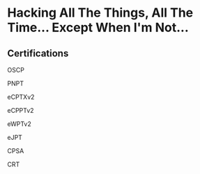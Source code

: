 # Hacking All The Things, All The Time... Except When I'm Not...

## Certifications
OSCP

PNPT

eCPTXv2

eCPPTv2

eWPTv2

eJPT

CPSA

CRT

<!--
**B0rk/B0rk** is a ✨ _special_ ✨ repository because its `README.md` (this file) appears on your GitHub profile.

Here are some ideas to get you started:

- 🔭 I’m currently working on ...
- 🌱 I’m currently learning ...
- 👯 I’m looking to collaborate on ...
- 🤔 I’m looking for help with ...
- 💬 Ask me about ...
- 📫 How to reach me: ...
- 😄 Pronouns: ...
- ⚡ Fun fact: ...
-->
